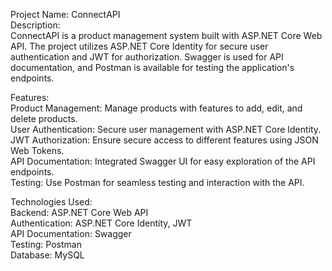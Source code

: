 Project Name: ConnectAPI<br>
Description:<br> ConnectAPI is a product management system built with ASP.NET Core Web API. The project utilizes ASP.NET Core Identity for secure user authentication and JWT for authorization. Swagger is used for API documentation, and Postman is available for testing the application's endpoints.<br>

Features:<br>
Product Management: Manage products with features to add, edit, and delete products.<br>
User Authentication: Secure user management with ASP.NET Core Identity.<br>
JWT Authorization: Ensure secure access to different features using JSON Web Tokens.<br>
API Documentation: Integrated Swagger UI for easy exploration of the API endpoints.<br>
Testing: Use Postman for seamless testing and interaction with the API.<br>

Technologies Used:<br>
Backend: ASP.NET Core Web API<br>
Authentication: ASP.NET Core Identity, JWT<br>
API Documentation: Swagger<br>
Testing: Postman<br>
Database: MySQL<br>
